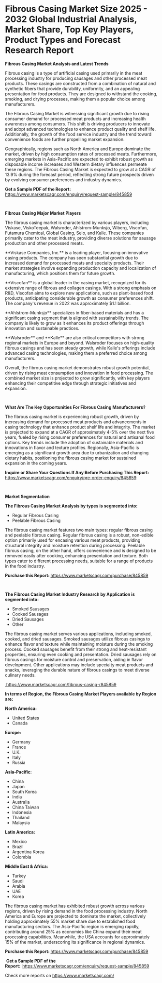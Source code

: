 <p><h1>Fibrous Casing Market Size 2025 - 2032 Global Industrial Analysis, Market Share, Top Key Players, Product Types and Forecast Research Report</h1></p><p><strong>Fibrous Casing Market Analysis and Latest Trends</strong></p>
<p><p>Fibrous casing is a type of artificial casing used primarily in the meat processing industry for producing sausages and other processed meat products. These casings are constructed from a combination of natural and synthetic fibers that provide durability, uniformity, and an appealing presentation for food products. They are designed to withstand the cooking, smoking, and drying processes, making them a popular choice among manufacturers.</p><p>The Fibrous Casing Market is witnessing significant growth due to rising consumer demand for processed meat products and increasing health awareness among consumers. This shift is driving producers to innovate and adopt advanced technologies to enhance product quality and shelf life. Additionally, the growth of the food service industry and the trend toward convenience foods are further propelling market expansion.</p><p>Geographically, regions such as North America and Europe dominate the market, driven by high consumption rates of processed meats. Furthermore, emerging markets in Asia-Pacific are expected to exhibit robust growth as disposable income increases and Western dietary influences permeate these regions. The Fibrous Casing Market is expected to grow at a CAGR of 13.9% during the forecast period, reflecting strong future prospects driven by evolving consumer preferences and industry dynamics.</p></p>
<p><strong>Get a Sample PDF of the Report:&nbsp;</strong> <a href="https://www.marketscagr.com/enquiry/request-sample/845859?utm_campaign=2454&utm_medium=2&utm_source=Github&utm_content=ia&utm_term=14022025&utm_id=fibrous-casing">https://www.marketscagr.com/enquiry/request-sample/845859</a></p>
<p>&nbsp;</p>
<p><strong>Fibrous Casing Major Market Players</strong></p>
<p><p>The fibrous casing market is characterized by various players, including Viskase, ViskoTeepak, Walsroder, Ahlstrom-Munksjo, Wiberg, Viscofan, Futamura Chemical, Global Casing, Selo, and Kalle. These companies primarily cater to the meat industry, providing diverse solutions for sausage production and other processed meats.</p><p>**Viskase Companies, Inc.** is a leading player, focusing on innovative casing products. The company has seen substantial growth due to increased demand for processed meats and specialty products. Their market strategies involve expanding production capacity and localization of manufacturing, which positions them for future growth.</p><p>**Viscofan** is a global leader in the casing market, recognized for its extensive range of fibrous and collagen casings. With a strong emphasis on R&D, Viscofan aims to explore new applications, such as plant-based food products, anticipating considerable growth as consumer preferences shift. The company's revenue in 2022 was approximately $1.1 billion.</p><p>**Ahlstrom-Munksjo** specializes in fiber-based materials and has a significant casing segment that is aligned with sustainability trends. The company is likely to grow as it enhances its product offerings through innovation and sustainable practices.</p><p>**Walsroder** and **Kalle** are also critical competitors with strong regional markets in Europe and beyond. Walsroder focuses on high-quality fibrous casings and has seen steady growth, while Kalle's offerings include advanced casing technologies, making them a preferred choice among manufacturers.</p><p>Overall, the fibrous casing market demonstrates robust growth potential, driven by rising meat consumption and innovation in food processing. The combined market size is projected to grow significantly, with key players enhancing their competitive edge through strategic initiatives and expansion.</p></p>
<p>&nbsp;</p>
<p><strong>What Are The Key Opportunities For Fibrous Casing Manufacturers?</strong></p>
<p><p>The fibrous casing market is experiencing robust growth, driven by increasing demand for processed meat products and advancements in casing technology that enhance product shelf life and integrity. The market is projected to expand at a CAGR of approximately 4-5% over the next five years, fueled by rising consumer preferences for natural and artisanal food options. Key trends include the adoption of sustainable materials and innovations in flavor and texture profiles. Regionally, Asia-Pacific is emerging as a significant growth area due to urbanization and changing dietary habits, positioning the fibrous casing market for sustained expansion in the coming years.</p></p>
<p><strong>Inquire or Share Your Questions If Any Before Purchasing This Report:</strong> <a href="https://www.marketscagr.com/enquiry/pre-order-enquiry/845859?utm_campaign=2454&utm_medium=2&utm_source=Github&utm_content=ia&utm_term=14022025&utm_id=fibrous-casing">https://www.marketscagr.com/enquiry/pre-order-enquiry/845859</a></p>
<p>&nbsp;</p>
<p><strong>Market Segmentation</strong></p>
<p><strong>The Fibrous Casing Market Analysis by types is segmented into:</strong></p>
<p><ul><li>Regular Fibrous Casing</li><li>Peelable Fibrous Casing</li></ul></p>
<p><p>The fibrous casing market features two main types: regular fibrous casing and peelable fibrous casing. Regular fibrous casing is a robust, non-edible option primarily used for encasing various meat products, providing structural integrity and moisture retention during processing. Peelable fibrous casing, on the other hand, offers convenience and is designed to be removed easily after cooking, enhancing presentation and texture. Both types cater to different processing needs, suitable for a range of products in the food industry.</p></p>
<p><strong>Purchase this Report:&nbsp;</strong><a href="https://www.marketscagr.com/purchase/845859?utm_campaign=2454&utm_medium=2&utm_source=Github&utm_content=ia&utm_term=14022025&utm_id=fibrous-casing">https://www.marketscagr.com/purchase/845859</a></p>
<p>&nbsp;</p>
<p><strong>The Fibrous Casing Market Industry Research by Application is segmented into:</strong></p>
<p><ul><li>Smoked Sausages</li><li>Cooked Sausages</li><li>Dried Sausages</li><li>Other</li></ul></p>
<p><p>The fibrous casing market serves various applications, including smoked, cooked, and dried sausages. Smoked sausages utilize fibrous casings to enhance flavor and texture while maintaining moisture during the smoking process. Cooked sausages benefit from their strong and heat-resistant properties, ensuring even cooking and presentation. Dried sausages rely on fibrous casings for moisture control and preservation, aiding in flavor development. Other applications may include specialty meat products and snacks, leveraging the durable nature of fibrous casings to meet diverse culinary needs.</p></p>
<p><a href="https://www.marketscagr.com/fibrous-casing-r845859?utm_campaign=2454&utm_medium=2&utm_source=Github&utm_content=ia&utm_term=14022025&utm_id=fibrous-casing">&nbsp;https://www.marketscagr.com/fibrous-casing-r845859</a></p>
<p><strong>In terms of Region, the Fibrous Casing Market Players available by Region are:</strong></p>
<p>
    <p> <strong> North America: </strong>
        <ul>
            <li>United States</li>
            <li>Canada</li>
        </ul>
        </p> 
    <p> <strong> Europe: </strong>
        <ul>
            <li>Germany</li>
            <li>France</li>
            <li>U.K.</li>
            <li>Italy</li>
            <li>Russia</li>
        </ul>
        </p> 
    <p> <strong> Asia-Pacific: </strong>
        <ul>
            <li>China</li>
            <li>Japan</li>
            <li>South Korea</li>
            <li>India</li>
            <li>Australia</li>
            <li>China Taiwan</li>
            <li>Indonesia</li>
            <li>Thailand</li>
            <li>Malaysia</li>
        </ul>
        </p> 
    <p> <strong> Latin America: </strong>
        <ul>
            <li>Mexico</li>
            <li>Brazil</li>
            <li>Argentina Korea</li>
            <li>Colombia</li>
        </ul>
        </p> 
    <p> <strong> Middle East & Africa: </strong>
        <ul>
            <li>Turkey</li>
            <li>Saudi</li>
            <li>Arabia</li>
            <li>UAE</li>
            <li>Korea</li>
        </ul>
    </p>
    </p>
<p><p>The fibrous casing market has exhibited robust growth across various regions, driven by rising demand in the food processing industry. North America and Europe are projected to dominate the market, collectively holding approximately 55% market share due to established food manufacturing sectors. The Asia-Pacific region is emerging rapidly, contributing around 25% as economies like China expand their meat processing capabilities. Meanwhile, the USA accounts for approximately 15% of the market, underscoring its significance in regional dynamics.</p></p>
<p><strong>Purchase this Report: </strong><a href="https://www.marketscagr.com/purchase/845859?utm_campaign=2454&utm_medium=2&utm_source=Github&utm_content=ia&utm_term=14022025&utm_id=fibrous-casing">https://www.marketscagr.com/purchase/845859</a></p>
<p>&nbsp;<strong>Get a Sample PDF of the Report:&nbsp;&nbsp;</strong><a href="https://www.marketscagr.com/enquiry/request-sample/845859?utm_campaign=2454&utm_medium=2&utm_source=Github&utm_content=ia&utm_term=14022025&utm_id=fibrous-casing">https://www.marketscagr.com/enquiry/request-sample/845859</a></p>
<p><strong></strong></p>
<p>Check more reports on <a href="https://www.marketscagr.com/?utm_campaign=2454&utm_medium=2&utm_source=Github&utm_content=ia&utm_term=14022025&utm_id=fibrous-casing">https://www.marketscagr.com/</a></p>